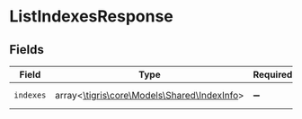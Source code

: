 # ListIndexesResponse


## Fields

| Field                                                                           | Type                                                                            | Required                                                                        | Description                                                                     |
| ------------------------------------------------------------------------------- | ------------------------------------------------------------------------------- | ------------------------------------------------------------------------------- | ------------------------------------------------------------------------------- |
| `indexes`                                                                       | array<[\tigris\core\Models\Shared\IndexInfo](../../models/shared/IndexInfo.md)> | :heavy_minus_sign:                                                              | List of indexes.                                                                |
